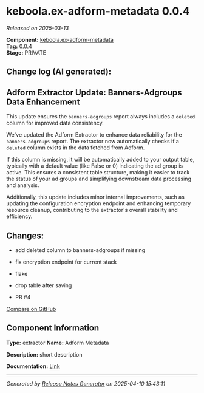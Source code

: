 #  keboola.ex-adform-metadata 0.0.4

_Released on 2025-03-13_

**Component:** [keboola.ex-adform-metadata](https://github.com/keboola/component-adform)  
**Tag:** [0.0.4](https://github.com/keboola/component-adform/releases/tag/0.0.4)  
**Stage:** PRIVATE


## Change log (AI generated):
## Adform Extractor Update: Banners-Adgroups Data Enhancement
This update ensures the `banners-adgroups` report always includes a `deleted` column for improved data consistency.

We've updated the Adform Extractor to enhance data reliability for the `banners-adgroups` report. The extractor now automatically checks if a `deleted` column exists in the data fetched from Adform.

If this column is missing, it will be automatically added to your output table, typically with a default value (like False or 0) indicating the ad group is active. This ensures a consistent table structure, making it easier to track the status of your ad groups and simplifying downstream data processing and analysis.

Additionally, this update includes minor internal improvements, such as updating the configuration encryption endpoint and enhancing temporary resource cleanup, contributing to the extractor's overall stability and efficiency.



## Changes:



- add deleted column to banners-adgroups if missing 




- fix encryption endpoint for current stack 




- flake 




- drop table after saving 




- PR #4 



[Compare on GitHub](https://github.com/keboola/component-adform/compare/0.0.3...0.0.4)



## Component Information
**Type:** extractor
**Name:** Adform Metadata

**Description:** short description


**Documentation:** [Link](https://github.com/keboola/component-adform/blob/master/README.md)



---
_Generated by [Release Notes Generator](https://github.com/keboola/release-notes-generator)
on 2025-04-10 15:43:11_